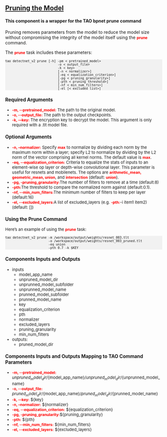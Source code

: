 ## [Pruning the Model](https://docs.nvidia.com/tao/tao-toolkit/text/object_detection/detectnet_v2.html#pruning-the-model)
#### This component is a wrapper for the TAO bpnet prune command

Pruning removes parameters from the model to reduce the model size without compromising the integrity of the model itself using the <span style="color:red;font-weight:700;font-size:12px">prune</span> command.

The <span style="color:red;font-weight:700;font-size:12px">prune</span> task includes these parameters:
<pre style="background-color:rgba(0, 0, 0, 0.0470588)"><font size="2">tao detectnet_v2 prune [-h] -pm < pretrained_model>
                            -o < output_file>
                            -k < key>
                            [-n < normalizer>]
                            [-eq < equalization_criterion>]
                            [-pg < pruning_granularity>]
                            [-pth < pruning threshold>]
                            [-nf < min_num_filters>]
                            [-el [< excluded_list>]
</pre>

### Required Arguments
* <span style="color:red;font-weight:700;font-size:12px">-m, --pretrained_model:</span> The path to the original model.
* <span style="color:red;font-weight:700;font-size:12px">-o, --output_file:</span> The path to the output checkpoints.
* <span style="color:red;font-weight:700;font-size:12px">-k, -–key:</span> The encryption key to decrypt the model. This argument is only required with a .tlt model file.

### Optional Arguments
* <span style="color:red;font-weight:700;font-size:12px">-n, –normalizer:</span> Specify <span style="color:red;font-weight:700;font-size:12px">max</span> to normalize by dividing each norm by the maximum norm within a layer; specify L2 to normalize by dividing by the L2 norm of the vector comprising all kernel norms. The default value is <span style="color:red;font-weight:700;font-size:12px">max</span>.
* <span style="color:red;font-weight:700;font-size:12px">-eq, --equalization_criterion:</span> Criteria to equalize the stats of inputs to an element-wise op layer or depth-wise convolutional layer. This parameter is useful for resnets and mobilenets. The options are <span style="color:red;font-weight:700;font-size:12px">arithmetic_mean, geometric_mean, union</span>, and <span style="color:red;font-weight:700;font-size:12px">intersection</span> (default: <span style="color:red;font-weight:700;font-size:12px">union</span>).
* <span style="color:red;font-weight:700;font-size:12px">-pg, -pruning_granularity:</span>The number of filters to remove at a time (default:8)
* <span style="color:red;font-weight:700;font-size:12px">-pth:</span>The threshold to compare the normalized norm against (default:0.1).
* <span style="color:red;font-weight:700;font-size:12px">-nf, --min_num_filters:</span>The minimum number of filters to keep per layer (default:16)
* <span style="color:red;font-weight:700;font-size:12px">-el, --excluded_layers:</span>A list of excluded_layers (e.g. <span style="color:red;font-weight:700;font-size:12px">-pth:</span>-i item1 item2</span>) (default: [])

### Using the Prune Command
Here’s an example of using the <span style="color:red;font-weight:700;font-size:12px">prune</span> task:

<pre style="background-color:rgba(0, 0, 0, 0.0470588)"><font size="2">tao detectnet_v2 prune -m /workspace/output/weights/resnet_003.tlt
                       -o /workspace/output/weights/resnet_003_pruned.tlt
                       -eq union
                       -pth 0.7 -k $KEY
</pre>

### Components Inputs and Outputs
* inputs
    * model_app_name
    * unpruned_model_dir
    * unprunned_model_subfolder
    * unprunned_model_name
    * prunned_model_subfolder
    * prunned_model_name
    * key
    * equalization_criterion
    * pth
    * normalizer
    * excluded_layers
    * pruning_granularity
    * min_num_filters
* outputs:
    * pruned_model_dir

### Components Inputs and Outputs Mapping to TAO Command Parameters

* <span style="color:red;font-weight:700;font-size:12px">-m, --pretrained_model:</span> ${unpruned_model_dir}/${model_app_name}/${unpruned_model_dir}/${unprunned_model_name}
* <span style="color:red;font-weight:700;font-size:12px">-o, --output_file:</span> ${pruned_model_dir}/${model_app_name}/${pruned_model_dir}/${prunned_model_name}
* <span style="color:red;font-weight:700;font-size:12px">-k, -–key:</span> ${key}
* <span style="color:red;font-weight:700;font-size:12px">-n, –normalizer:</span> ${normalizer}
* <span style="color:red;font-weight:700;font-size:12px">-eq, --equalization_criterion:</span> ${equalization_criterion}
* <span style="color:red;font-weight:700;font-size:12px">-pg, -pruning_granularity:</span>${pruning_granularity}
* <span style="color:red;font-weight:700;font-size:12px">-pth:</span> ${pth}
* <span style="color:red;font-weight:700;font-size:12px">-nf, --min_num_filters:</span> ${min_num_filters}
* <span style="color:red;font-weight:700;font-size:12px">-el, --excluded_layers:</span> ${excluded_layers}